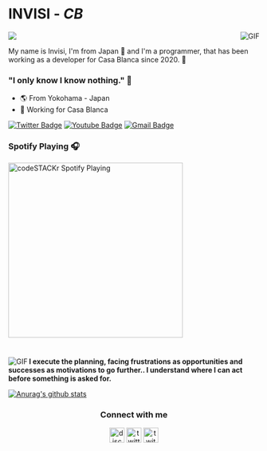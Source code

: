 
#                                                                    INVISI - *CB*

<img align="right" alt="GIF" src="https://33.media.tumblr.com/94cd6938b68418c0c8a12ddf420bbaaa/tumblr_ndkchr04mO1tzhbqno1_400.gif"/>

<img src="https://profile-counter.glitch.me/ytmcgamer/count.svg" />

My name is Invisi, I'm from Japan 🎌 and I'm a programmer, that has been working as a developer for Casa Blanca since 2020. 📝

### "I only know I know nothing." 🧠

- 🌎 From Yokohama - Japan
- 🧪 Working for Casa Blanca

[![Twitter Badge](https://img.shields.io/badge/-@invisizzzz-2ccce9?style=flat-square&labelColor=2ccce9&logo=twitter&logoColor=white&link=https://twitter.com/invisizzzz)](https://twitter.com/invisizzzz) 
[![Youtube Badge](https://img.shields.io/badge/-Invisi%2040A71-2ccce9?style=flat-square&logo=Youtube&logoColor=white&link=https://www.youtube.com/channel/UCFPKix5PCAFJLypRA3WOwDA)](https://www.youtube.com/channel/UCFPKix5PCAFJLypRA3WOwDA) 
[![Gmail Badge](https://img.shields.io/badge/-invisi40a71@gmail.com-2ccce9?style=flat-square&logo=Gmail&logoColor=white&link=mailto:invisi40a71@gmail.com)](mailto:invisi40a71@gmail.com)

### Spotify Playing 🎧
[<img src="https://now-playing-codeSTACKr.vercel.app/api/spotify-playing" alt="codeSTACKr Spotify Playing" width="350" />](https://open.spotify.com/user/invisigoth59)

#

<img align="left" alt="GIF" src="https://thumbs.gfycat.com/BothPortlyColt-small.gif" />


**I execute the planning, facing frustrations as opportunities and successes as motivations to go further.. I understand where I can act before something is asked for.**


[![Anurag's github stats](https://github-readme-stats.vercel.app/api?username=invisicb)](https://github.com/anuraghazra/github-readme-stats)


<h3 align="center">Connect with me</h3>
<p align="center">
<a href="/" target="blank"><img align="center" src="https://simpleicons.org/icons/discord.svg" alt="discord" height="30" width="30"/></a>
<a href="https://twitter.com/invisizzzz" target="blank"><img align="center" src="https://simpleicons.org/icons/twitter.svg" alt="twitter" height="30" width="30"/></a>
<a href="https://twitch.tv/invisigoth59" target="blank"><img align="center" src="https://simpleicons.org/icons/twitch.svg" alt="twitch" height="30" width="30"/></a>
</p>
